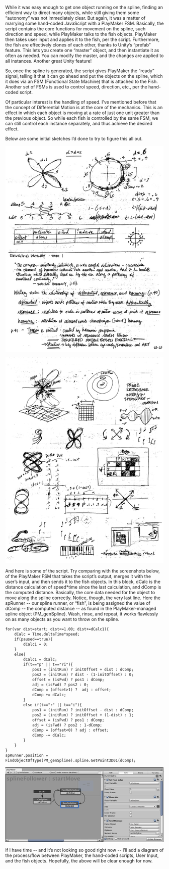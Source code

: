 
While it was easy enough to get one object running on the spline, finding an efficient way to direct many objects, while still giving them some “autonomy” was not immediately clear.  But again, it was a matter of marrying some hand-coded JavaScript with a PlayMaker FSM.  Basically, the script contains the core functions for movement on the spline, such direction and speed, while PlayMaker talks to the fish objects.  PlayMaker then takes user input and applies it to the fish, per the script.  Furthermore, the fish are effectively clones of each other, thanks to Unity’s “prefab” feature.  This lets you create one “master” object, and then instantiate it as often as needed.  You can modify the master, and the changes are applied to all instances.  Another great Unity feature!

So, once the spline is generated, the script gives PlayMaker the “ready” signal, telling it that it can go ahead and put the objects on the spline, which it does via an FSM (Functional State Machine) that is attached to the Fish.  Another set of FSMs is used to control speed, direction, etc., per the hand-coded script.

Of particular interest is the handling of speed.  I’ve mentioned before that the concept of Differential Motion is at the core of the mechanics.  This is an effect in which each object is moving at a rate of just one unit greater than the previous object.  So while each fish is controlled by the same FSM, we can still control each instance separately, and thus achieve the desired effect.

Below are some initial sketches I’d done to try to figure this all out.

![](../project_images/part02-sketch-01.jpg?raw=true)

![](../project_images/part02-sketch-02.jpg?raw=true)

And here is some of the script.  Try comparing with the screenshots below, of the PlayMaker FSM that takes the script’s output, merges it with the user’s input, and then sends it to the fish objects. In this block, dCalc is the distance calculation of speed*time since the last calculation, and dComp is the computed distance.  Basically, the core data needed for the object to move along the spline correctly.  Notice, though, the very last line.  Here the spRunner -- our spline runner, or “fish”, is being assigned the value of dComp -- the computed distance -- as found in the PlayMaker-managed spline object (PM_genSpline).  Wash, rinse, and repeat, it works flawlessly on as many objects as you want to throw on the spline.

```
for(var dist=start; dist<=1.00; dist+=dCalc1){
	dCalc = Time.deltaTime*speed;
	if(paused==true){
		dCalc1 = 0;
	}
	else{
		dCalc1 = dCalc;
		if(t=="p" || t=="ri"){
			pos1 = (initRun) ? initOffset + dist : dComp;
			pos2 = (initRun) ? dist - (1-initOffset) : 0;
			offset = (isFwd) ? pos1 : dComp;
			adj = (isFwd) ? pos2 : 0;
			dComp = (offset>1) ?  adj : offset;
			dComp += dCalc;
		}
		else if(t=="r" || t=="i"){
			pos1 = (initRun) ? initOffset - dist : dComp;
			pos2 = (initRun) ? initOffset + (1-dist) : 1;
			offset = (isFwd) ? pos1 : dComp;
			adj = (isFwd) ? pos2 : 1-dComp;
			dComp = (offset<0) ? adj : offset;
			dComp -= dCalc; 
		}
	}
}
spRunner.position = FindObjectOfType(PM_genSpline).spline.GetPoint3D01(dComp);

```

![](../project_images/part02-screenshot-01.jpg?raw=true)


If I have time -- and it’s not looking so good right now -- I’ll add a diagram of the process/flow between PlayMaker, the hand-coded scripts, User Input, and the fish objects.  Hopefully, the above will be clear enough for now.


